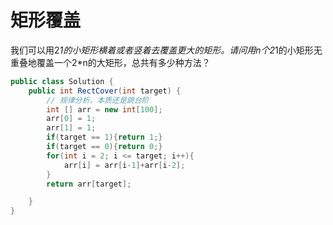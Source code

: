 # 矩形覆盖

我们可以用2*1的小矩形横着或者竖着去覆盖更大的矩形。请问用n个2*1的小矩形无重叠地覆盖一个2*n的大矩形，总共有多少种方法？

```java
public class Solution {
    public int RectCover(int target) {
        // 规律分析，本质还是跳台阶
        int [] arr = new int[100];
        arr[0] = 1;
        arr[1] = 1;
        if(target == 1){return 1;}
        if(target == 0){return 0;}
        for(int i = 2; i <= target; i++){
            arr[i] = arr[i-1]+arr[i-2];
        }
        return arr[target];

    }
}
```

